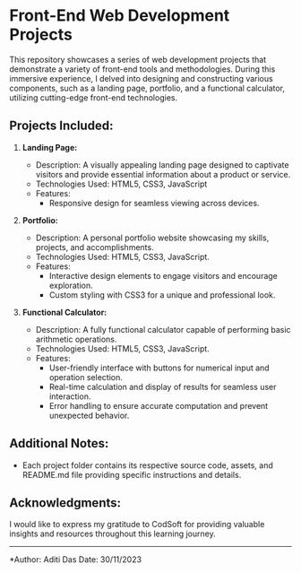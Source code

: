 # Front-End Web Development Projects

This repository showcases a series of web development projects that demonstrate a variety of front-end tools and methodologies. During this immersive experience, I delved into designing and constructing various components, such as a landing page, portfolio, and a functional calculator, utilizing cutting-edge front-end technologies.

## Projects Included:

1. **Landing Page:**
    - Description: A visually appealing landing page designed to captivate visitors and provide essential information about a product or service.
    - Technologies Used: HTML5, CSS3, JavaScript
    - Features:
        - Responsive design for seamless viewing across devices.

2. **Portfolio:**
    - Description: A personal portfolio website showcasing my skills, projects, and accomplishments.
    - Technologies Used: HTML5, CSS3, JavaScript.
    - Features:
        - Interactive design elements to engage visitors and encourage exploration.
        - Custom styling with CSS3 for a unique and professional look.

3. **Functional Calculator:**
    - Description: A fully functional calculator capable of performing basic arithmetic operations.
    - Technologies Used: HTML5, CSS3, JavaScript.
    - Features:
        - User-friendly interface with buttons for numerical input and operation selection.
        - Real-time calculation and display of results for seamless user interaction.
        - Error handling to ensure accurate computation and prevent unexpected behavior.


## Additional Notes:

- Each project folder contains its respective source code, assets, and README.md file providing specific instructions and details.

## Acknowledgments:

I would like to express my gratitude to CodSoft for providing valuable insights and resources throughout this learning journey.

---

*Author: Aditi Das 
Date: 30/11/2023


